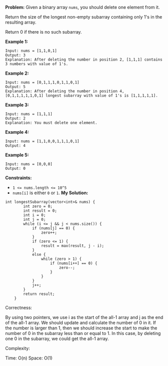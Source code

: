 **Problem:**
Given a binary array `nums`, you should delete one element from it.

Return the size of the longest non-empty subarray containing only 1's in the resulting array.

Return 0 if there is no such subarray.

 

**Example 1:**

```
Input: nums = [1,1,0,1]
Output: 3
Explanation: After deleting the number in position 2, [1,1,1] contains 3 numbers with value of 1's.
```

**Example 2:**

```
Input: nums = [0,1,1,1,0,1,1,0,1]
Output: 5
Explanation: After deleting the number in position 4, [0,1,1,1,1,1,0,1] longest subarray with value of 1's is [1,1,1,1,1].
```

**Example 3:**

```
Input: nums = [1,1,1]
Output: 2
Explanation: You must delete one element.
```

**Example 4:**

```
Input: nums = [1,1,0,0,1,1,1,0,1]
Output: 4
```

**Example 5:**

```
Input: nums = [0,0,0]
Output: 0
```

 

**Constraints:**

- `1 <= nums.length <= 10^5`
- `nums[i]` is either `0` or `1`.
**My Solution:**
```
int longestSubarray(vector<int>& nums) {
        int zero = 0;
        int result = 0;
        int i = 0;
        int j = 0;
        while (i <= j && j < nums.size()) {
            if (nums[j] == 0) {
                zero++;
            }
            if (zero <= 1) {
                result = max(result, j - i);
            }
            else {
                while (zero > 1) {
                    if (nums[i++] == 0) {
                        zero--;
                    }
                }
            }
            j++;
        }
        return result;
    }
```
Correctness:

By using two pointers, we use i as the start of the all-1 array and j as the end of the all-1 array. We should update and calculate the number of 0 in it. If the number is larger than 1, then we should increase the start to make the number of 0 in the subarray less than or equal to 1. In this case, by deleting one 0 in the subarray, we could get the all-1 array.

Complexity:

Time: O(n)
Space: O(1)